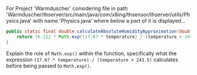 For Project 'Warmduscher' considering file in path 'Warmduscher/thserver/src/main/java/com/x8ing/thsensor/thserver/utils/Physics.java' with name 'Physics.java' where below a part of it is displayed... 
```java
public static final double calculateAbsoluteHumidityApproximation(double temperature, double relativeHumidity) {
    return (6.112 * Math.exp((17.67 * temperature) / (temperature + 243.5)) * relativeHumidity * 2.1674) / ((273.15 + temperature));
}
```
Explain the role of `Math.exp()` within the function, specifically what the expression `(17.67 * temperature) / (temperature + 243.5)` calculates before being passed to `Math.exp()`.